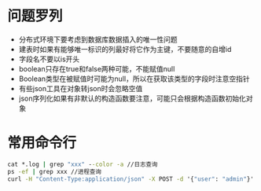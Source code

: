 # 问题罗列

* 分布式环境下要考虑到数据库数据插入的唯一性问题
* 建表时如果有能够唯一标识的列最好将它作为主键，不要随意的自增id
* 字段名不要以is开头
* boolean只存在true和false两种可能，不能赋值null
* Boolean类型在被赋值时可能为null，所以在获取该类型的字段时注意空指针
* 有些json工具在对象转json时会忽略空值
* json序列化如果有非默认的构造函数要注意，可能只会根据构造函数初始化对象

# 常用命令行

```cmd
cat *.log | grep "xxx" --color -a //日志查询
ps -ef | grep xxx //进程查询
curl -H "Content-Type:application/json" -X POST -d '{"user": "admin"}' url //接口调用post
```


